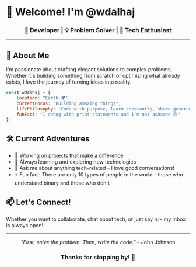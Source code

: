 # 👋 Welcome! I'm @wdalhaj

<div align="center">
  
### 🚀 Developer | 💡 Problem Solver | 🌟 Tech Enthusiast

</div>

---

## 🎯 About Me

I'm passionate about crafting elegant solutions to complex problems. Whether it's building something from scratch or optimizing what already exists, I love the journey of turning ideas into reality.

```javascript
const wdalhaj = {
    location: "Earth 🌍",
    currentFocus: "Building amazing things",
    lifePhilosophy: "Code with purpose, learn constantly, share generously",
    funFact: "I debug with print statements and I'm not ashamed 😄"
};
```

## 🛠️ Current Adventures

- 🔭 Working on projects that make a difference
- 🌱 Always learning and exploring new technologies
- 💬 Ask me about anything tech-related - I love good conversations!
- ⚡ Fun fact: There are only 10 types of people in the world - those who understand binary and those who don't

## 📫 Let's Connect!

Whether you want to collaborate, chat about tech, or just say hi - my inbox is always open!

---

<div align="center">
  
*"First, solve the problem. Then, write the code."* – John Johnson

### Thanks for stopping by! 🎉

</div>
